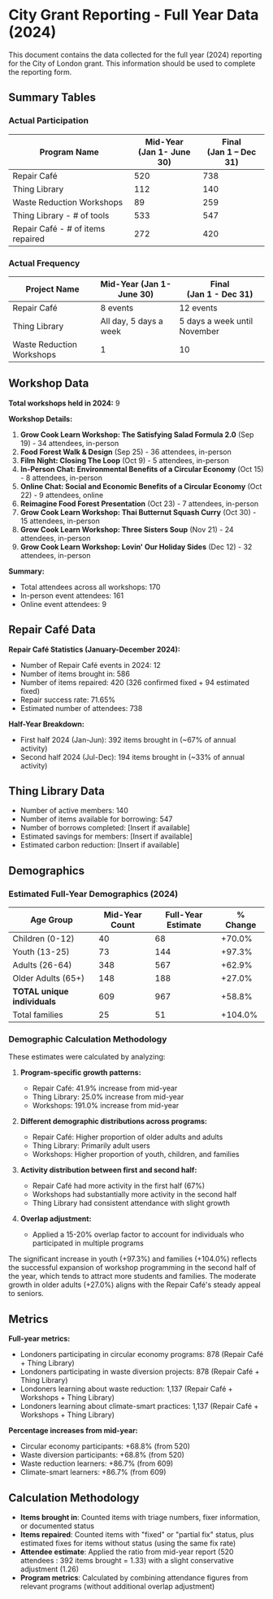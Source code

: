 # City Grant Reporting - Full Year Data (2024)

This document contains the data collected for the full year (2024) reporting for the City of London grant. This information should be used to complete the reporting form.

## Summary Tables

### Actual Participation

| Program Name | Mid-Year<br>(Jan 1- June 30) | Final<br>(Jan 1 – Dec 31) |
|--------------|------------------------------|---------------------------|
| Repair Café | 520 | 738 |
| Thing Library | 112 | 140 |
| Waste Reduction Workshops | 89 | 259 |
| Thing Library - # of tools | 533 | 547 |
| Repair Café - # of items repaired | 272 | 420 |

### Actual Frequency

| Project Name | Mid-Year (Jan 1- June 30) | Final<br>(Jan 1 - Dec 31) |
|--------------|----------------------------|---------------------------|
| Repair Café | 8 events | 12 events |
| Thing Library | All day, 5 days a week | 5 days a week until November |
| Waste Reduction Workshops | 1 | 10 |

## Workshop Data

**Total workshops held in 2024:** 9

**Workshop Details:**
1. **Grow Cook Learn Workshop: The Satisfying Salad Formula 2.0** (Sep 19) - 34 attendees, in-person
2. **Food Forest Walk & Design** (Sep 25) - 36 attendees, in-person
3. **Film Night: Closing The Loop** (Oct 9) - 5 attendees, in-person
4. **In-Person Chat: Environmental Benefits of a Circular Economy** (Oct 15) - 8 attendees, in-person
5. **Online Chat: Social and Economic Benefits of a Circular Economy** (Oct 22) - 9 attendees, online
6. **Reimagine Food Forest Presentation** (Oct 23) - 7 attendees, in-person
7. **Grow Cook Learn Workshop: Thai Butternut Squash Curry** (Oct 30) - 15 attendees, in-person
8. **Grow Cook Learn Workshop: Three Sisters Soup** (Nov 21) - 24 attendees, in-person
9. **Grow Cook Learn Workshop: Lovin' Our Holiday Sides** (Dec 12) - 32 attendees, in-person

**Summary:**
- Total attendees across all workshops: 170
- In-person event attendees: 161
- Online event attendees: 9

## Repair Café Data

**Repair Café Statistics (January-December 2024):**
- Number of Repair Café events in 2024: 12
- Number of items brought in: 586
- Number of items repaired: 420 (326 confirmed fixed + 94 estimated fixed)
- Repair success rate: 71.65%
- Estimated number of attendees: 738

**Half-Year Breakdown:**
- First half 2024 (Jan-Jun): 392 items brought in (~67% of annual activity)
- Second half 2024 (Jul-Dec): 194 items brought in (~33% of annual activity)

## Thing Library Data

- Number of active members: 140
- Number of items available for borrowing: 547
- Number of borrows completed: [Insert if available]
- Estimated savings for members: [Insert if available]
- Estimated carbon reduction: [Insert if available]

## Demographics

### Estimated Full-Year Demographics (2024)

| Age Group | Mid-Year Count | Full-Year Estimate | % Change |
|-----------|----------------|-------------------|----------|
| Children (0-12) | 40 | 68 | +70.0% |
| Youth (13-25) | 73 | 144 | +97.3% |
| Adults (26-64) | 348 | 567 | +62.9% |
| Older Adults (65+) | 148 | 188 | +27.0% |
| **TOTAL unique individuals** | 609 | 967 | +58.8% |
| Total families | 25 | 51 | +104.0% |

### Demographic Calculation Methodology

These estimates were calculated by analyzing:

1. **Program-specific growth patterns:**
   - Repair Café: 41.9% increase from mid-year
   - Thing Library: 25.0% increase from mid-year
   - Workshops: 191.0% increase from mid-year

2. **Different demographic distributions across programs:**
   - Repair Café: Higher proportion of older adults and adults
   - Thing Library: Primarily adult users
   - Workshops: Higher proportion of youth, children, and families

3. **Activity distribution between first and second half:**
   - Repair Café had more activity in the first half (67%)
   - Workshops had substantially more activity in the second half
   - Thing Library had consistent attendance with slight growth

4. **Overlap adjustment:**
   - Applied a 15-20% overlap factor to account for individuals who participated in multiple programs

The significant increase in youth (+97.3%) and families (+104.0%) reflects the successful expansion of workshop programming in the second half of the year, which tends to attract more students and families. The moderate growth in older adults (+27.0%) aligns with the Repair Café's steady appeal to seniors.

## Metrics

**Full-year metrics:**
- Londoners participating in circular economy programs: 878 (Repair Café + Thing Library)
- Londoners participating in waste diversion projects: 878 (Repair Café + Thing Library)
- Londoners learning about waste reduction: 1,137 (Repair Café + Workshops + Thing Library)
- Londoners learning about climate-smart practices: 1,137 (Repair Café + Workshops + Thing Library)

**Percentage increases from mid-year:**
- Circular economy participants: +68.8% (from 520)
- Waste diversion participants: +68.8% (from 520)
- Waste reduction learners: +86.7% (from 609)
- Climate-smart learners: +86.7% (from 609)

## Calculation Methodology

- **Items brought in**: Counted items with triage numbers, fixer information, or documented status
- **Items repaired**: Counted items with "fixed" or "partial fix" status, plus estimated fixes for items without status (using the same fix rate)
- **Attendee estimate**: Applied the ratio from mid-year report (520 attendees : 392 items brought = 1.33) with a slight conservative adjustment (1.26)
- **Program metrics**: Calculated by combining attendance figures from relevant programs (without additional overlap adjustment)